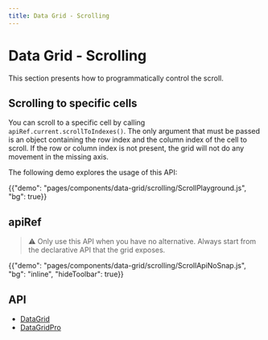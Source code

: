 ```yaml
---
title: Data Grid - Scrolling
---
```


# Data Grid - Scrolling

<p class="description">This section presents how to programmatically control the scroll.</p>

## Scrolling to specific cells [<span class="plan-pro"></span>](https://material-ui.com/store/items/material-ui-pro/)

You can scroll to a specific cell by calling `apiRef.current.scrollToIndexes()`.
The only argument that must be passed is an object containing the row index and the column index of the cell to scroll.
If the row or column index is not present, the grid will not do any movement in the missing axis.

The following demo explores the usage of this API:

{{"demo": "pages/components/data-grid/scrolling/ScrollPlayground.js", "bg": true}}

## apiRef [<span class="plan-pro"></span>](https://material-ui.com/store/items/material-ui-pro/)

> ⚠️ Only use this API when you have no alternative. Always start from the declarative API that the grid exposes.

{{"demo": "pages/components/data-grid/scrolling/ScrollApiNoSnap.js", "bg": "inline", "hideToolbar": true}}

## API

- [DataGrid](/api/data-grid/data-grid/)
- [DataGridPro](/api/data-grid/data-grid-pro/)
